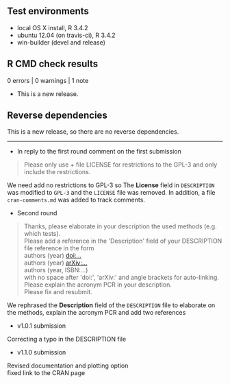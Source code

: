 ## Test environments
* local OS X install, R 3.4.2
* ubuntu 12.04 (on travis-ci), R 3.4.2
* win-builder (devel and release)

## R CMD check results

0 errors | 0 warnings | 1 note

* This is a new release.

## Reverse dependencies

This is a new release, so there are no reverse dependencies.

---


* In reply to the first round comment on the first submission  

> Please only use + file LICENSE for restrictions to the GPL-3 
and only include the restrictions.

We need add no restrictions to GPL-3 so The **License** field in `DESCRIPTION` 
was modified to `GPL-3` and the `LICENSE` file was removed. 
In addition, a file `cran-comments.md` was added to track comments.  

* Second round

> Thanks, please elaborate in your description the used methods (e.g. which tests).   
  Please add a reference in the 'Description' field of your DESCRIPTION file reference in the form  
  authors (year) <doi:...>  
  authors (year) <arXiv:...>  
  authors (year, ISBN:...)  
  with no space after 'doi:', 'arXiv:' and angle brackets for auto-linking.  
  Please explain the acronym PCR in your description.   
  Please fix and resubmit.  

We rephrased the **Description** field of the `DESCRIPTION` file to elaborate 
on the methods, explain the acronym PCR and add two references  

* v1.0.1 submission

Correcting a typo in the DESCRIPTION file

* v1.1.0 submission  

Revised documentation and plotting option  
fixed link to the CRAN page 

